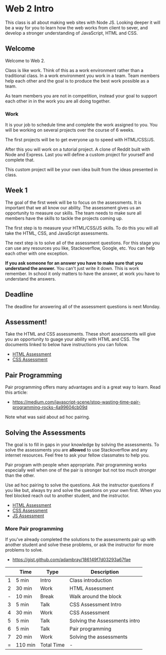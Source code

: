 # Web 2 Intro

This class is all about making web sites with Node JS. Looking deeper it will be a way for 
you to learn how the web works from client to sever, and develop a stronger understanding 
of JavaScript, HTML and CSS. 

## Welcome

Welcome to Web 2. 

Class is like work. Think of this as a work environment rather than a traditional class. 
In a work environment you work in a team. Team members help each other and the goal is to 
produce the best work possible as a team. 

As team members you are not in competition, instead your goal to support each other in
in the work you are all doing together. 

### Work 

It is your job to schedule time and complete the work assigned to you. You will be working 
on several projects over the course of 6 weeks. 

The first projects will be to get everyone up to speed with HTML/CSS/JS. 

After this you will work on a tutorial project. A clone of Reddit built with Node and Express.
Last you will define a custom project for yourself and complete that. 

This custom project will be your own idea built from the ideas presented in class. 

## Week 1 

The goal of the first week will be to focus on the assessments. It is important that we all know 
our ability. The assessment gives us an opportunity to measure our skills. The team needs to make 
sure all members have the skills to tackle the projects coming up. 

The first step is to measure your HTML/CSS/JS skills. To do this you will all take the HTML, 
CSS, and JavaScript assessments. 

The next step is to solve all of the assessment questions. For this stage you can use any 
resources you like, Stackoverflow, Google, etc. You can help each other with one exception. 

**If you ask someone for an answer you have to make sure that you understand the answer.** You 
can't just write it down. This is work remember. In school it only matters to have the answer, 
at work you have to understand the answers. 

## Deadline 

The deadline for answering all of the assessment questions is next Monday. 

## Assessment!

Take the HTML and CSS assessments. These short assessments will give you an opportunity 
to guage your ability with HTML and CSS. The documents linked to below have instructions 
you can follow. 

- [HTML Assessment](https://docs.google.com/document/d/18fp5MXLKvP9HzDu07JnY2yZLQvQQJAj_ghRG5Klykjw/edit?usp=sharing)
- [CSS Assessment](https://docs.google.com/document/d/1ixq7ptQl2qBGz3q65MHWF8gQtwBvKwB-G6Bmtrs88To/edit?usp=sharing) 

## Pair Programming 

Pair programming offers many advantages and is a great way to learn. Read this article: 

- https://medium.com/javascript-scene/stop-wasting-time-pair-programming-rocks-4a99604cb09d

Note what was said about ad hoc pairing. 

## Solving the Assessments

The goal is to fill in gaps in your knowledge by solving the assessments. To solve the assessments 
you are **allowed** to use Stackoverflow and any internet resources. Feel free to ask your fellow 
classmates to help you. 

Pair program with people when appropriate. Pair programming works especially well when one of the 
pair is stronger but not too much stronger than the other. 

Use ad hoc pairing to solve the questions. Ask the instructor questions if you like but,
always try and solve the questions on your own first. When you feel blocked reach out to 
another student, and the instructor. 

- [HTML Assessment](https://docs.google.com/document/d/18fp5MXLKvP9HzDu07JnY2yZLQvQQJAj_ghRG5Klykjw/edit?usp=sharing)
- [CSS Assessment](https://docs.google.com/document/d/1ixq7ptQl2qBGz3q65MHWF8gQtwBvKwB-G6Bmtrs88To/edit?usp=sharing) 
- [JS Assessment](https://docs.google.com/document/d/1_I1cIiSlVFQzudHV9pggRLjRuqDG4u0uRDFw4kWorK4/edit) 

### More Pair programming

If you've already completed the solutions to the assessments pair up with another student and 
solve these problems, or ask the instructor for more problems to solve. 

- https://gist.github.com/adambray/186149f7d03293a67fae

|    | Time    | Type       | Description                          |
|----|---------|------------|--------------------------------------|
| 1  |  5 min  | Intro      | Class introduction                   |
| 2  | 30 min  | Work       | HTML Assessment                      |
| -  | 10 min  | Break      | Walk around the block                |
| 3  |  5 min  | Talk       | CSS Assessment Intro                 |
| 4  | 30 min  | Work       | CSS Assessment                       |
| 5  |  5 min  | Talk       | Solving the Assessments intro        |
| 6  |  5 min  | Talk       | Pair programming                     |
| 7  | 20 min  | Work       | Solving the assessments              |
| =  | 110 min | Total Time | -                                    |

